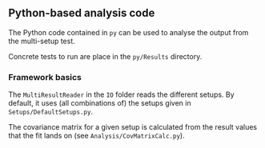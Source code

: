 ## Python-based analysis code

The Python code contained in `py` can be used to analyse the output from the multi-setup test.

Concrete tests to run are place in the `py/Results` directory.

### Framework basics

The `MultiResultReader` in the `IO` folder reads the different setups.
By default, it uses (all combinations of) the setups given in `Setups/DefaultSetups.py`.

The covariance matrix for a given setup is calculated from the result values that the fit lands on (see `Analysis/CovMatrixCalc.py`).

